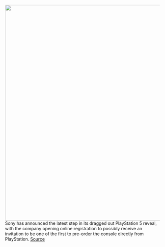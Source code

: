 <img src='https://cdn.vox-cdn.com/thumbor/iJowxVJ8tx6GNPV6txD7do5TXsc=/0x0:2448x1624/1200x800/filters:focal(1029x617:1419x1007)/cdn.vox-cdn.com/uploads/chorus_image/image/67300634/Screen_Shot_2020_08_26_at_5.29.22_PM.0.png' width='700px' /><br/>
Sony has announced the latest step in its dragged out PlayStation 5 reveal, with the company opening online registration to possibly receive an invitation to be one of the first to pre-order the console directly from PlayStation.
<a href='https://www.theverge.com/2020/8/26/21403245/sony-playstation-5-preorders-invite-only-registration-dualsense-accessories'> Source <a/>